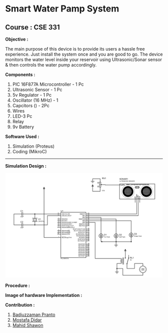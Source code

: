 # Smart Water Pamp System

## Course : CSE 331 

**Objective :**

The main purpose of this device is to provide its users a hassle free experience. Just install the system once and you are good to go. The device monitors the water level inside your reservoir using Ultrasonic/Sonar sensor & then controls the water pump accordingly.


**Components :**

1. PIC 16F877A Microcontroller - 1 Pc 
2. Ultrasonic Sensor - 1 Pc 
3. 5v Regulator - 1 Pc 
4. Oscillator (16 MHz) - 1
5. Capcitors () - 2Pc
6. Wires
7. LED-3 Pc
8. Relay
9. 9v Battery

**Software Used :**
1. Simulation (Proteus)
2. Coding (MikroC)

---

**Simulation Design :**

![Simulation](2.jpg)


**Procedure :**


**Image of hardware Implementation :**




**Contribution :**
1. [Badiuzzaman Pranto](https://github.com/prantoamt)
2. [Mostafa Didar](https://github.com/mossydidar)
3. [Mahid Shawon](https://github.com/MahidShawon)

